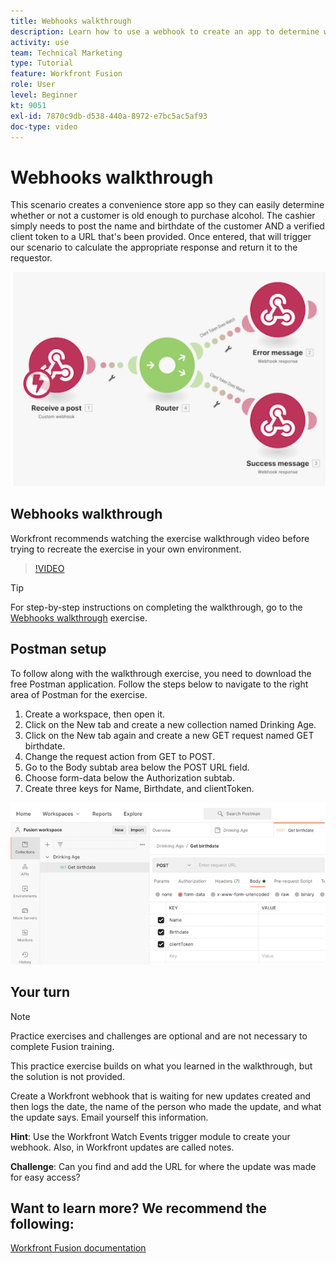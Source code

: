 ```yaml
---
title: Webhooks walkthrough
description: Learn how to use a webhook to create an app to determine whether or not a customer is old enough to purchase alcohol, all in [!DNL Adobe Workfront Fusion].
activity: use
team: Technical Marketing
type: Tutorial
feature: Workfront Fusion
role: User
level: Beginner
kt: 9051
exl-id: 7870c9db-d538-440a-8972-e7bc5ac5af93
doc-type: video
---
```

# Webhooks walkthrough

This scenario creates a convenience store app so they can easily determine whether or not a customer is old enough to purchase alcohol. The cashier simply needs to post the name and birthdate of the customer AND a verified client token to a URL that's been provided. Once entered, that will trigger our scenario to calculate the appropriate response and return it to the requestor.

![An image using the switch module](assets/beyond-basic-modules-5.png)

## Webhooks walkthrough

Workfront recommends watching the exercise walkthrough video before trying to recreate the exercise in your own environment.

>[!VIDEO](https://video.tv.adobe.com/v/335292/?quality=12&learn=on)

>[!TIP]
>
>For step-by-step instructions on completing the walkthrough, go to the [Webhooks walkthrough](https://experienceleague.adobe.com/docs/workfront-learn/tutorials-workfront/fusion/exercises/webhooks.html?lang=en) exercise.

## Postman setup

To follow along with the walkthrough exercise, you need to download the free Postman application. Follow the steps below to navigate to the right area of Postman for the exercise.

1. Create a workspace, then open it.
1. Click on the New tab and create a new collection named Drinking Age.
1. Click on the New tab again and create a new GET request named GET birthdate.
1. Change the request action from GET to POST.
1. Go to the Body subtab area below the POST URL field.
1. Choose form-data below the Authorization subtab.
1. Create three keys for Name, Birthdate, and clientToken.

![An image using the switch module](assets/beyond-basic-modules-6.png)

## Your turn

>[!NOTE]
>
>Practice exercises and challenges are optional and are not necessary to complete Fusion training.

This practice exercise builds on what you learned in the walkthrough, but the solution is not provided.

Create a Workfront webhook that is waiting for new updates created and then logs the date, the name of the person who made the update, and what the update says. Email yourself this information. 

**Hint**: Use the Workfront Watch Events trigger module to create your webhook. Also, in Workfront updates are called notes.

**Challenge**: Can you find and add the URL for where the update was made for easy access?


## Want to learn more? We recommend the following:

[Workfront Fusion documentation](https://experienceleague.adobe.com/docs/workfront/using/adobe-workfront-fusion/workfront-fusion-2.html?lang=en)
